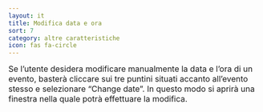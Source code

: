 ```yaml
---
layout: it
title: Modifica data e ora
sort: 7
category: altre caratteristiche 
icon: fas fa-circle
---
```

<p class="message">
   
</p>


 <font size="3">Se l’utente desidera modificare manualmente la data e l’ora di un evento, basterà cliccare sui tre puntini situati accanto all’evento stesso e selezionare “Change date”. In questo modo si aprirà una finestra nella quale potrà effettuare la modifica.</font>
